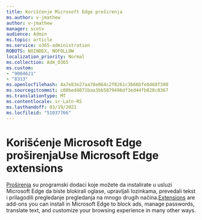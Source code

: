 ```yaml
---
title: Korišćenje Microsoft Edge proširenja
ms.author: v-jmathew
author: v-jmathew
manager: scotv
audience: Admin
ms.topic: article
ms.service: o365-administration
ROBOTS: NOINDEX, NOFOLLOW
localization_priority: Normal
ms.collection: Adm_O365
ms.custom:
- "9004621"
- "8313"
ms.openlocfilehash: 4a7e83e27aa78e064c2f8261c3b66bfe0468f300
ms.sourcegitcommit: c08bed4071baa3bb5879496df3ed44fb828c8367
ms.translationtype: MT
ms.contentlocale: sr-Latn-RS
ms.lasthandoff: 03/19/2021
ms.locfileid: "51037766"
---
```

# <a name="use-microsoft-edge-extensions"></a><span data-ttu-id="a0eda-102">Korišćenje Microsoft Edge proširenja</span><span class="sxs-lookup"><span data-stu-id="a0eda-102">Use Microsoft Edge extensions</span></span>

<span data-ttu-id="a0eda-103">[Proširenja](https://go.microsoft.com/fwlink/?linkid=2135619) su programski dodaci koje možete da instalirate u usluzi Microsoft Edge da biste blokirali oglase, upravljali lozinkama, prevedali tekst i prilagodili pregledanje pregledanja na mnogo drugih načina.</span><span class="sxs-lookup"><span data-stu-id="a0eda-103">[Extensions](https://go.microsoft.com/fwlink/?linkid=2135619) are add-ons you can install in Microsoft Edge to block ads, manage passwords, translate text, and customize your browsing experience in many other ways.</span></span>
